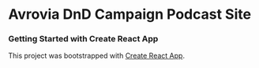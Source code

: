 # Avrovia DnD Campaign Podcast Site

### Getting Started with Create React App

This project was bootstrapped with [Create React App](https://github.com/facebook/create-react-app).

<!--
### `npm start`

Runs the app in the development mode.\
Open [http://localhost:3000](http://localhost:3000) to view it in your browser.

The page will reload when you make changes.\
You may also see any lint errors in the console.
-->
